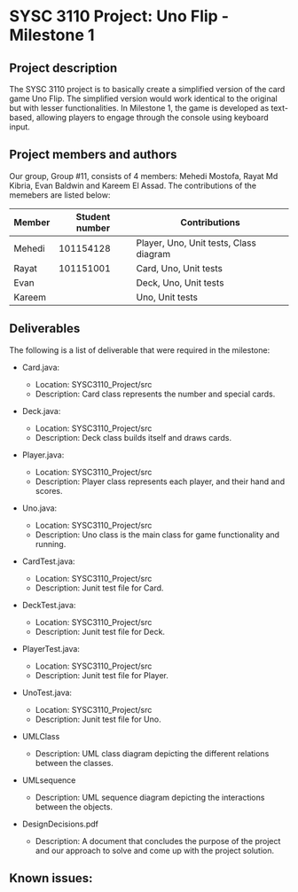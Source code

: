 # SYSC 3110 Project: Uno Flip - Milestone 1

## Project description
The SYSC 3110 project is to basically create a simplified version of the card game Uno Flip. The simplified version would work identical to the original but with 
lesser functionalities. In Milestone 1, the game is developed as text-based, allowing players to engage through the console using keyboard input.

## Project members and authors
Our group, Group #11, consists of 4 members: Mehedi Mostofa, Rayat Md Kibria, Evan Baldwin and Kareem El Assad. The contributions of the memebers are listed below:

| Member | Student number | Contributions                          |
|--------|----------------|----------------------------------------|
| Mehedi | 101154128      | Player, Uno, Unit tests, Class diagram |
| Rayat  | 101151001      | Card, Uno, Unit tests                  |
| Evan   |                | Deck, Uno, Unit tests                  |
| Kareem |                | Uno, Unit tests                        |

## Deliverables
The following is a list of deliverable that were required in the milestone:

- Card.java:
	- Location: SYSC3110_Project/src
	- Description: Card class represents the number and special cards. 

- Deck.java:
	- Location: SYSC3110_Project/src
	- Description: Deck class builds itself and draws cards.

- Player.java:
	- Location: SYSC3110_Project/src
	- Description: Player class represents each player, and their hand and scores.

- Uno.java:
	- Location: SYSC3110_Project/src
	- Description: Uno class is the main class for game functionality and running. 
	
- CardTest.java:
	- Location: SYSC3110_Project/src
	- Description: Junit test file for Card.	

- DeckTest.java:
	- Location: SYSC3110_Project/src
	- Description: Junit test file for Deck.

- PlayerTest.java:
	- Location: SYSC3110_Project/src
	- Description: Junit test file for Player.

- UnoTest.java:
	- Location: SYSC3110_Project/src
	- Description: Junit test file for Uno.

- UMLClass
	- Description: UML class diagram depicting the different relations between the classes.
	
- UMLsequence
	- Description: UML sequence diagram depicting the interactions between the objects.

- DesignDecisions.pdf
	- Description: A document that concludes the purpose of the project and our approach to solve and come up with the project solution.
  
## Known issues:
